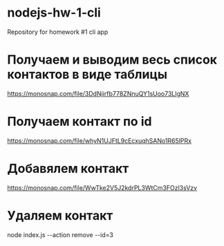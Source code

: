 # nodejs-hw-1-cli
Repository for homework #1 cli app

# Получаем и выводим весь список контактов в виде таблицы
https://monosnap.com/file/3DdNjirfb778ZNnuQY1sUoo73LlgNX

# Получаем контакт по id
https://monosnap.com/file/whyN1UJFtL9cEcxuqhSANo1R65lPRx

# Добавялем контакт
https://monosnap.com/file/WwTke2V5J2kdrPL3WtCm3FOzl3sVzv

# Удаляем контакт
node index.js --action remove --id=3
